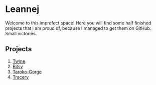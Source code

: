 # Leannej

Welcome to this imprefect space! Here you will find some half finished projects that I am proud of, because I managed to get them on GitHub. Small victories.

## Projects
1. [Twine](Things.html)
2. [Bitsy](endangered_creatures.html)
3. [Taroko-Gorge](solastalgia.html)
5. [Tracery](tracery/index.html)

